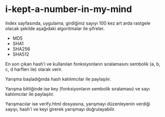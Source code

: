 # i-kept-a-number-in-my-mind

Index sayfasında, uygulama, girdiğiniz sayıyı 100 kez art arda rastgele olacak şekilde aşağıdaki algoritmalar ile şifreler.

- MD5
- SHA1
- SHA256
- SHA512

En son çıkan hash'i ve kullanılan fonksiyonların sıralamasını sembolik (a, b, c, d harfleri ile) olarak verir.

Yarışma başladığında hash katılımcılar ile paylaşılır.

Yarışma bittiğinde ise key (fonksiyonların sembolik sıralaması) ve sayı katılımcılar ile paylaşılır.

Yarışmacılar ise verify.html dosyasına, yarışmayı düzenleyenin verdiği sayıyı, hash'i ve keyi girerek yarışmayı doğrulayabilir.

